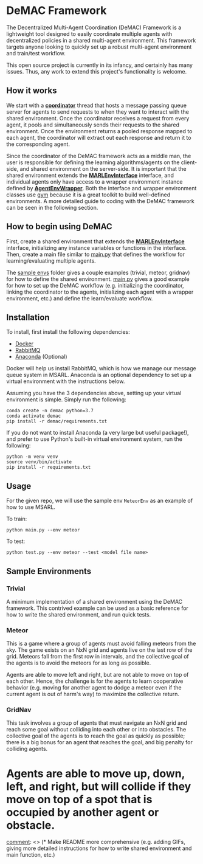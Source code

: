 # DeMAC Framework

The Decentralized Multi-Agent Coordination (DeMAC) Framework is a lightweight tool designed to easily coordinate multiple agents with decentralized policies in a shared multi-agent environment. This framework targets anyone looking to quickly set up a robust multi-agent environment and train/test workflow. 

This open source project is currently in its infancy, and certainly has many issues. Thus, any work to extend this project's functionality is welcome.

## How it works

 We start with a [**coordinator**](./demac/src/demac/demac_coordinator.py) thread that hosts a message passing queue server for agents to send requests to when they want to interact with the shared environment. Once the coordinator receives a request from every agent, it pools and simultaneously sends their requests to the shared environment. Once the environment returns a pooled response mapped to each agent, the coordinator will extract out each response and return it to the corresponding agent. 

Since the coordinator of the DeMAC framework acts as a middle man, the user is responsible for defining the learning algorithms/agents on the client-side, and shared environment on the server-side. It is important that the shared environment extends the [**MARLEnvInterface**](./demac/src/demac/marl_env_interface.py) interface, and individual agents only have access to a wrapper environment instance defined by [**AgentEnvWrapper**](./demac/src/demac/demac_agent_env_wrapper.py). Both the interface and wrapper environment classes use [gym](https://gym.openai.com/) because it is a great toolkit to build well-defined environments. A more detailed guide to coding with the DeMAC framework can be seen in the following section.

## How to begin using DeMAC

First, create a shared environment that extends the [**MARLEnvInterface**](./demac/src/demac/marl_env_interface.py) interface, initializing any instance variables or functions in the interface. Then, create a main file similar to [main.py](./main.py) that defines the workflow for learning/evaluating multiple agents. 

The [sample envs](./sample_envs) folder gives a couple examples (trivial, meteor, gridnav) for how to define the shared environment. [main.py](./main.py) gives a good example for how to set up the DeMAC workflow (e.g. initializing the coordinator, linking the coordinator to the agents, initializing each agent with a wrapper environment, etc.) and define the learn/evaluate workflow.

## Installation
To install, first install the following dependencies:
* [Docker](https://docs.docker.com/engine/install/)
* [RabbitMQ](https://rabbitmq.com/download.html)
* [Anaconda](https://docs.anaconda.com/anaconda/install/) (Optional)

Docker will help us install RabbitMQ, which is how we manage our message queue system in MSARL. Anaconda is an optional dependency to set up a virtual environment with the instructions below.
  
Assuming you have the 3 dependencies above, setting up your virtual environment is simple. Simply run the following:

```
conda create -n demac python=3.7
conda activate demac
pip install -r demac/requirements.txt
```

If you do not want to install Anaconda (a very large but useful package!), and prefer to use Python's built-in virtual environment system, run the following:
```
python -m venv venv
source venv/bin/activate
pip install -r requirements.txt
```

## Usage
For the given repo, we will use the sample env `MeteorEnv` as an example of how to use MSARL.

To train:
```
python main.py --env meteor
```

To test:
```
python test.py --env meteor --test <model file name>
```

## Sample Environments
### Trivial
A minimum implementation of a shared environment using the DeMAC framework. This contrived example can be used as a basic reference for how to write the shared environment, and run quick tests. 

### Meteor
This is a game where a group of agents must avoid falling meteors from the sky. The game exists on an NxN grid and agents live on the last row of the grid. Meteors fall from the first row in intervals, and the collective goal of the agents is to avoid the meteors for as long as possible. 

Agents are able to move left and right, but are not able to move on top of each other. Hence, the challenge is for the agents to learn cooperative behavior (e.g. moving for another agent to dodge a meteor even if the current agent is out of harm's way) to maximize the collective return.

### GridNav
This task involves a group of agents that must navigate an NxN grid and reach some goal without colliding into each other or into obstacles. The collective goal of the agents is to reach the goal as quickly as possible; there is a big bonus for an agent that reaches the goal, and big penalty for colliding agents. 

Agents are able to move up, down, left, and right, but will collide if they move on top of a spot that is occupied by another agent or obstacle.
=======


[comment]: <> (## Todo List)

[comment]: <> (* Tune meteor environment)

[comment]: <> (* Tune gridworld environment)

[comment]: <> (* Investigate PPO issue with linux)

[comment]: <> (* Have more graceful way for error handling)

[comment]: <> (* Check for compatability with other SARL libraries)

[comment]: <> (* Allow for CUDA compatibility with multiprocessing and stable baselines 3 algorithms)

[comment]: <> (* Implement a more robust way to pool agent requests and send batch to environment. currently only supports steps and resets, where a single reset in a batch of requests will end the current episode.)

[comment]: <> (* Check for cross OS compatability; only tested on Mac)

[comment]: <> (* Check for thread safety)

[comment]: <> (* Make README more comprehensive (e.g. adding GIFs, giving more detailed instructions for how to write shared environment and main function, etc.)

[comment]: <> (* add issues to github repo)

[comment]: <> (* Give guides on what each sample env does)


  

